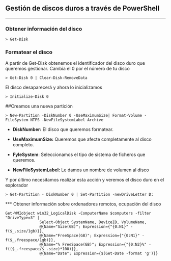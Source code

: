 ## Gestión de discos duros a través de PowerShell
***

### Obtener información del disco

```
> Get-Disk

```


### Formatear el disco
A partir de Get-Disk obtenemos el identificador del disco duro que queremos gestionar. Cambia el 0 por el número de tu disco


```
> Get-Disk 0 | Clear-Disk-RemoveData
```

El disco desaparecerá y ahora lo inicializamos

```
> Initialize-Disk 0
```

##Creamos una nueva partición

```
> New-Partition -DiskNumber 0 -UseMaximumSize| Format-Volume -FileSystem NTFS -NewFileSystemLabel Archive
```
*  **DiskNumber:** El disco que queremos formatear.
*  **UseMaximumSize:** Queremos que afecte completamente al disco completo.

* **FyleSystem**: Seleccionamos el tipo de sistema de ficheros que queremos.
* **NewFileSystemLabel:** Le damos un nombre de volumen al disco

Y por último necesitamos realizar esta acción y veremos el disco duro en el explorador
```
> Get-Partition - DiskNumber 0 | Set-Partition -newDriveLetter D:
```

*** Obtener información sobre ordenadores remotos, ocupación del disco

 ```
 Get-WMIobject win32_LogicalDisk -ComputerName $computers -filter "DriveType=3" |
                Select-Object SystemName, DeviceID, VolumeName,
                @{Name="Size(GB)"; Expression={"{0:N1}" -f($_.size/1gb)}},
                @{Name="FreeSpace(GB)"; Expression={"{0:N1}" -f($_.freespace/1gb)}},
                @{Name="% FreeSpace(GB)"; Expression={"{0:N2}%" -f(($_.freespace/$_.size)*100)}},
                @{Name="Date"; Expression={$(Get-Date -format 'g')}} 
 ```               
                
